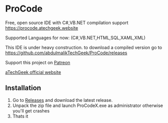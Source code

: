 # ProCode
Free, open source IDE with C#,VB.NET compilation support
https://procode.atechgeek.website

Supported Languages for now: (C#,VB.NET,HTML,SQL,XAML,XML)

This IDE is under heavy construction.
to download a compiled version go to https://github.com/abdulmalikTechGeek/ProCode/releases

Support this project on [Patreon](https://www.patreon.com/atechgeek)

[aTechGeek official website](https://atechgeek.website)

## Installation

1. Go to [Releases](https://github.com/aTechGeekDev/ProCode/releases) and download the latest release.
2. Unpack the zip file and launch ProCodeX.exe as administrator otherwise you'll get crashes
3. Thats it
